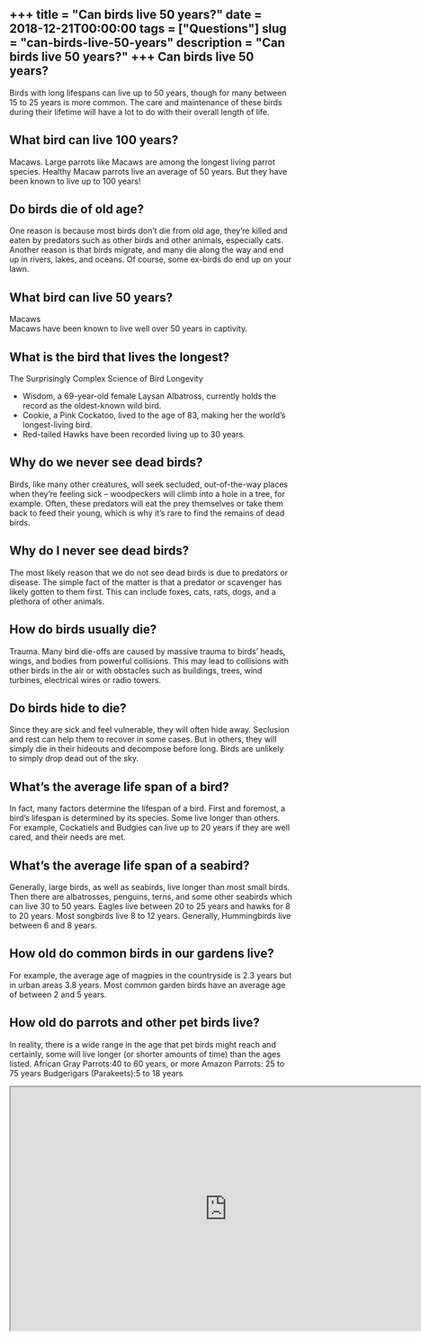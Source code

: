+++
title = "Can birds live 50 years?"
date = 2018-12-21T00:00:00
tags = ["Questions"]
slug = "can-birds-live-50-years"
description = "Can birds live 50 years?"
+++
Can birds live 50 years?
------------------------

Birds with long lifespans can live up to 50 years, though for many between 15 to 25 years is more common. The care and maintenance of these birds during their lifetime will have a lot to do with their overall length of life.

What bird can live 100 years?
-----------------------------

Macaws. Large parrots like Macaws are among the longest living parrot species. Healthy Macaw parrots live an average of 50 years. But they have been known to live up to 100 years!

Do birds die of old age?
------------------------

One reason is because most birds don’t die from old age, they’re killed and eaten by predators such as other birds and other animals, especially cats. Another reason is that birds migrate, and many die along the way and end up in rivers, lakes, and oceans. Of course, some ex-birds do end up on your lawn.

What bird can live 50 years?
----------------------------

Macaws  
Macaws have been known to live well over 50 years in captivity.

What is the bird that lives the longest?
----------------------------------------

The Surprisingly Complex Science of Bird Longevity

- Wisdom, a 69-year-old female Laysan Albatross, currently holds the record as the oldest-known wild bird.
- Cookie, a Pink Cockatoo, lived to the age of 83, making her the world’s longest-living bird.
- Red-tailed Hawks have been recorded living up to 30 years.

Why do we never see dead birds?
-------------------------------

Birds, like many other creatures, will seek secluded, out-of-the-way places when they’re feeling sick – woodpeckers will climb into a hole in a tree, for example. Often, these predators will eat the prey themselves or take them back to feed their young, which is why it’s rare to find the remains of dead birds.

Why do I never see dead birds?
------------------------------

The most likely reason that we do not see dead birds is due to predators or disease. The simple fact of the matter is that a predator or scavenger has likely gotten to them first. This can include foxes, cats, rats, dogs, and a plethora of other animals.

How do birds usually die?
-------------------------

Trauma. Many bird die-offs are caused by massive trauma to birds’ heads, wings, and bodies from powerful collisions. This may lead to collisions with other birds in the air or with obstacles such as buildings, trees, wind turbines, electrical wires or radio towers.

Do birds hide to die?
---------------------

Since they are sick and feel vulnerable, they will often hide away. Seclusion and rest can help them to recover in some cases. But in others, they will simply die in their hideouts and decompose before long. Birds are unlikely to simply drop dead out of the sky.

What’s the average life span of a bird?
---------------------------------------

In fact, many factors determine the lifespan of a bird. First and foremost, a bird’s lifespan is determined by its species. Some live longer than others. For example, Cockatiels and Budgies can live up to 20 years if they are well cared, and their needs are met.

What’s the average life span of a seabird?
------------------------------------------

Generally, large birds, as well as seabirds, live longer than most small birds. Then there are albatrosses, penguins, terns, and some other seabirds which can live 30 to 50 years. Eagles live between 20 to 25 years and hawks for 8 to 20 years. Most songbirds live 8 to 12 years. Generally, Hummingbirds live between 6 and 8 years.

How old do common birds in our gardens live?
--------------------------------------------

For example, the average age of magpies in the countryside is 2.3 years but in urban areas 3.8 years. Most common garden birds have an average age of between 2 and 5 years.

How old do parrots and other pet birds live?
--------------------------------------------

In reality, there is a wide range in the age that pet birds might reach and certainly, some will live longer (or shorter amounts of time) than the ages listed. African Gray Parrots:40 to 60 years, or more Amazon Parrots: 25 to 75 years Budgerigars (Parakeets):5 to 18 years

<iframe allow="accelerometer; autoplay; clipboard-write; encrypted-media; gyroscope; picture-in-picture" allowfullscreen="" class="__youtube_prefs__  epyt-is-override  no-lazyload" data-no-lazy="1" data-origheight="433" data-origwidth="770" data-skipgform_ajax_framebjll="" height="433" id="_ytid_33776" loading="lazy" src="https://www.youtube.com/embed/XDEECN34XVU?enablejsapi=1&autoplay=0&cc_load_policy=0&cc_lang_pref=&iv_load_policy=1&loop=0&modestbranding=0&rel=1&fs=1&playsinline=0&autohide=2&theme=dark&color=red&controls=1&" title="YouTube player" width="770"></iframe>